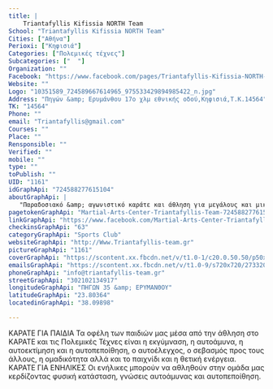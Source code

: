 ```yaml
---
title: |
    Triantafyllis Kifissia NORTH Team
School: "Triantafyllis Kifissia NORTH Team"
Cities: ["Αθήνα"]
Perioxi: ["Κηφισιά"]
Categories: ["Πολεμικές τέχνες"]
Subcategories: ["  "]
Organization: ""
Facebook: "https://www.facebook.com/pages/Triantafyllis-Kifissia-NORTH-Team/724588277615104?fref=ts"
Website: ""
Logo: "10351589_724589667614965_975533429894985422_n.jpg"
Address: "Πηγών &amp; Ερυμάνθου 17ο χλμ εθνικής οδού,Κηφισιά,Τ.Κ.14564"
TK: "14564"
Phone: ""
email: "Triantafyllis@gmail.com"
Courses: ""
Place: ""
Rensponsible: ""
Verified: ""
mobile: ""
type: ""
toPublish: ""
UID: "1161"
idGraphApi: "724588277615104"
aboutGraphApi: | 
   "Παραδοσιακό &amp; αγωνιστικό καράτε και άθληση για μεγάλους και μικρούς από τους Πρωταθλητές Δημήτρη Τριανταφύλλη και Σπύρο Καμπανό!"
pagetokenGraphApi: "Martial-Arts-Center-Triantafyllis-Team-724588277615104"
linkGraphApi: "https://www.facebook.com/Martial-Arts-Center-Triantafyllis-Team-724588277615104/"
checkinsGraphApi: "63"
categoryGraphApi: "Sports Club"
websiteGraphApi: "http://Www.Triantafyllis-team.gr"
pictureGraphApi: "1161"
coverGraphApi: "https://scontent.xx.fbcdn.net/v/t1.0-1/c20.0.50.50/p50x50/10408740_725732980833967_6398679824733244871_n.jpg?oh=d84969eb3298b0ca898907322fd1705a&amp;oe=5B074BE2"
emailsGraphApi: "https://scontent.xx.fbcdn.net/v/t1.0-9/s720x720/27332039_1848432365230684_1380981440491581938_n.jpg?oh=f591f2ef8d85d5e448ea23876d530ad5&amp;oe=5B47D3FF"
phoneGraphApi: "info@triantafyllis-team.gr"
streetGraphApi: "302102134917"
longitudeGraphApi: "ΠΗΓΩΝ 35 &amp; ΕΡΥΜΑΝΘΟΥ"
latitudeGraphApi: "23.80364"
locatedinGraphApi: "38.09898"

---
```


ΚΑΡΑΤΕ ΓΙΑ ΠΑΙΔΙΑ Τα οφέλη των παιδιών μας μέσα από την άθληση στο ΚΑΡΑΤΕ και τις Πολεμικές Τέχνες είναι η εκγύμναση, η αυτοάμυνα, η αυτοεκτίμηση και η αυτοπεποίθηση, ο αυτοέλεγχος, ο σεβασμός προς τους άλλους, η ομαδικότητα αλλά και το παιχνίδι και η θετική ενέργεια. ΚΑΡΑΤΕ ΓΙΑ ΕΝΗΛΙΚΕΣ Οι ενήλικες μπορούν να αθληθούν στην ομάδα μας κερδίζοντας φυσική κατάσταση, γνώσεις αυτοάμυνας και αυτοπεποίθηση. 

